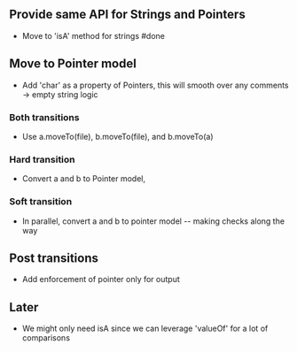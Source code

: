 Provide same API for Strings and Pointers
-----------------------------------------
- Move to 'isA' method for strings #done

Move to Pointer model
---------------------
- Add 'char' as a property of Pointers, this will smooth over any comments -> empty string logic

### Both transitions
- Use a.moveTo(file), b.moveTo(file), and b.moveTo(a)

### Hard transition
- Convert a and b to Pointer model,

### Soft transition
- In parallel, convert a and b to pointer model -- making checks along the way

Post transitions
----------------
- Add enforcement of pointer only for output

Later
-----
- We might only need isA since we can leverage 'valueOf' for a lot of comparisons